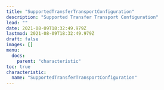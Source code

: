 ```yaml
---
title: "SupportedTransferTransportConfiguration"
description: "Supported Transfer Transport Configuration"
lead: ""
date: 2021-08-09T18:32:49.979Z
lastmod: 2021-08-09T18:32:49.979Z
draft: false
images: []
menu:
  docs:
    parent: "characteristic"
toc: true
characteristic:
  name: "SupportedTransferTransportConfiguration"
---
```

